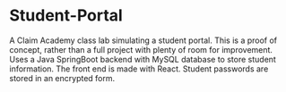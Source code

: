# Student-Portal
A Claim Academy class lab simulating a student portal. This is a proof of concept, rather than a full project with plenty of room for improvement.
Uses a Java SpringBoot backend with MySQL database to store student information. The front end is made with React. Student passwords are stored in an encrypted form. 



